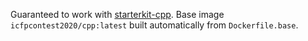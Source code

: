 Guaranteed to work with [starterkit-cpp](https://github.com/icfpcontest2020/starterkit-cpp).
Base image `icfpcontest2020/cpp:latest` built automatically from `Dockerfile.base`.

